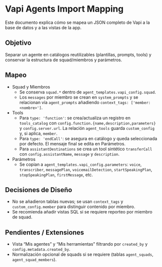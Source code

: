 # Vapi Agents Import Mapping

Este documento explica cómo se mapea un JSON completo de Vapi a la base de datos y a las vistas de la app.

## Objetivo

Separar un agente en catálogos reutilizables (plantillas, prompts, tools) y conservar la estructura de squad/miembros y parámetros.

## Mapeo

- Squad y Miembros
  - Se conserva `squad.*` dentro de `agent_templates.vapi_config.squad`.
  - Los `messages` por miembro se crean en `system_prompts` y se relacionan vía `agent_prompts` añadiendo `context_tags: ['member:<nombre>']`.
- Tools
  - Para `type: 'function'`: se crea/actualiza un registro en `tools_catalog` con `config.function.{name,description,parameters}` y `config.server.url`. La relación `agent_tools` guarda `custom_config` y, si aplica, `member`.
  - Para `type: 'endCall'`: se asegura en catálogo y queda seleccionada por defecto. El mensaje final se edita en Parámetros.
  - Para `assistantDestinations` se crea un tool sintético `transferCall` con `config.assistantName`, `message` y `description`.
- Parámetros
  - Se copian a `agent_templates.vapi_config.parameters`: `voice`, `transcriber`, `messagePlan`, `voicemailDetection`, `startSpeakingPlan`, `stopSpeakingPlan`, `firstMessage`, etc.

## Decisiones de Diseño

- No se añadieron tablas nuevas; se usan `context_tags` y `custom_config.member` para distinguir contenido por miembro.
- Se recomienda añadir vistas SQL si se requiere reporteo por miembro de squad.

## Pendientes / Extensiones

- Vista “Mis agentes” y “Mis herramientas” filtrando por `created_by` y `config.metadata.created_by`.
- Normalización opcional de squads si se requiere (tablas `agent_squads`, `agent_squad_members`).

